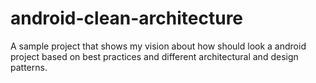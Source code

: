 # android-clean-architecture
A sample project that shows my vision about how should look a android project based on best practices and different architectural and design patterns.
